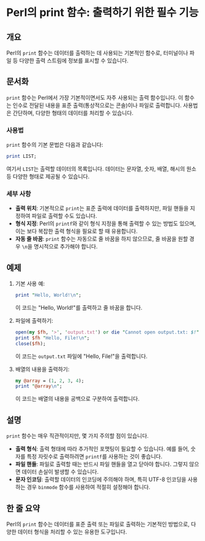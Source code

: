 <!--
Meta Description: # Perl의 print 함수: 출력하기 위한 필수 기능 ## 개요 Perl의 `print` 함수는 데이터를 출력하는 데 사용되는 기본적인 함수로, 터미널이나 파일 등 다양한 출력 스트림에 정보를 표시할 수 있습니다. ## 문서화 `print` 함수는 Perl에서 가장...
Meta Keywords: print, 있습니다, 함수는, 출력할, perl의
-->

# Perl의 print 함수: 출력하기 위한 필수 기능

## 개요
Perl의 `print` 함수는 데이터를 출력하는 데 사용되는 기본적인 함수로, 터미널이나 파일 등 다양한 출력 스트림에 정보를 표시할 수 있습니다.

## 문서화
`print` 함수는 Perl에서 가장 기본적이면서도 자주 사용되는 출력 함수입니다. 이 함수는 인수로 전달된 내용을 표준 출력(통상적으로는 콘솔)이나 파일로 출력합니다. 사용법은 간단하며, 다양한 형태의 데이터를 처리할 수 있습니다.

### 사용법
`print` 함수의 기본 문법은 다음과 같습니다:

```perl
print LIST;
```

여기서 `LIST`는 출력할 데이터의 목록입니다. 데이터는 문자열, 숫자, 배열, 해시의 원소 등 다양한 형태로 제공될 수 있습니다.

### 세부 사항
- **출력 위치**: 기본적으로 `print`는 표준 출력에 데이터를 출력하지만, 파일 핸들을 지정하여 파일로 출력할 수도 있습니다.
- **형식 지정**: Perl의 `printf`와 같이 형식 지정을 통해 출력할 수 있는 방법도 있으며, 이는 보다 복잡한 출력 형식을 필요로 할 때 유용합니다.
- **자동 줄 바꿈**: `print` 함수는 자동으로 줄 바꿈을 하지 않으므로, 줄 바꿈을 원할 경우 `\n`을 명시적으로 추가해야 합니다.

## 예제
1. 기본 사용 예:
   ```perl
   print "Hello, World!\n";
   ```
   이 코드는 "Hello, World!"를 출력하고 줄 바꿈을 합니다.

2. 파일에 출력하기:
   ```perl
   open(my $fh, '>', 'output.txt') or die "Cannot open output.txt: $!";
   print $fh "Hello, File!\n";
   close($fh);
   ```
   이 코드는 `output.txt` 파일에 "Hello, File!"을 출력합니다.

3. 배열의 내용을 출력하기:
   ```perl
   my @array = (1, 2, 3, 4);
   print "@array\n";
   ```
   이 코드는 배열의 내용을 공백으로 구분하여 출력합니다.

## 설명
`print` 함수는 매우 직관적이지만, 몇 가지 주의할 점이 있습니다. 
- **출력 형식**: 출력 형태에 따라 추가적인 포맷팅이 필요할 수 있습니다. 예를 들어, 숫자를 특정 자릿수로 출력하려면 `printf`를 사용하는 것이 좋습니다.
- **파일 핸들**: 파일로 출력할 때는 반드시 파일 핸들을 열고 닫아야 합니다. 그렇지 않으면 데이터 손실이 발생할 수 있습니다.
- **문자 인코딩**: 출력할 데이터의 인코딩에 주의해야 하며, 특히 UTF-8 인코딩을 사용하는 경우 `binmode` 함수를 사용하여 적절히 설정해야 합니다.

## 한 줄 요약
Perl의 `print` 함수는 데이터를 표준 출력 또는 파일로 출력하는 기본적인 방법으로, 다양한 데이터 형식을 처리할 수 있는 유용한 도구입니다.